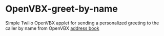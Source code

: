 # OpenVBX-greet-by-name
Simple Twilio OpenVBX applet for sending a personalized greeting to the caller by name from OpenVBX [address book](https://github.com/minaevd/AddressBook-VBX)
